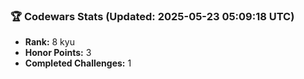 ### 🏆 Codewars Stats (Updated: 2025-05-23 05:09:18 UTC)

- **Rank:** 8 kyu
- **Honor Points:** 3
- **Completed Challenges:** 1
